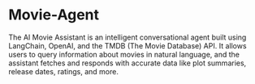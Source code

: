 # Movie-Agent
The AI Movie Assistant is an intelligent conversational agent built using LangChain, OpenAI, and the TMDB (The Movie Database) API. It allows users to query information about movies in natural language, and the assistant fetches and responds with accurate data like plot summaries, release dates, ratings, and more.
